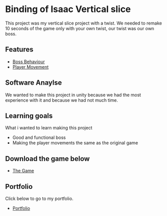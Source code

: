 # Binding of Isaac Vertical slice

This project was my vertical slice project with a twist.
We needed to remake 10 seconds of the game only with your own twist,
our twist was our own boss.

## Features

- [Boss Behaviour](https://github.com/FloydMa1/Minesweepre-proto/blob/master/cell.js)
- [Player Movement](https://github.com/FloydMa1/Minesweepre-proto/blob/master/draw.js)

## Software Anaylse 
We wanted to make this project in unity because we had the most experience with it and
because we had not much time.

## Learning goals 
What i wanted to learn making this project
- Good and functional boss
- Making the player movements the same as the original game

## Download the game below
- [The Game](https://drive.google.com/open?id=1W034XNjdkn11a-OCIIAadDvfr2GE0KVd)

## Portfolio
Click below to go to my portfolio.

- [Portfolio](http://floydlehman.me/)
